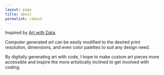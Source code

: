 ```yaml
---
layout: page
title: about
permalink: /about
---
```


Inspired by [Art with Data](https://www.r-graph-gallery.com/portfolio/data-art/).

Computer generated art can be easily modified to the desired print resolution, dimensions, and even color palettes to suit any design need. 

By digitally generating art with code, I hope to make custom art pieces more accessible and inspire the more artistically inclined to get involved with coding. 
